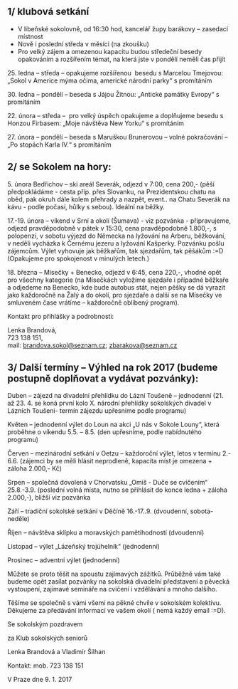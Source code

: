﻿---
nazev: Plán činnosti Klubu sokolských seniorů Pražského třížupí a župy Barákovy 2017
tags: zupa→jednota
---

## 1/ klubová setkání 

* V libeňské sokolovně, od 16:30 hod, kancelář župy barákovy – zasedací místnost
* Nově i poslední středa v měsíci (na zkoušku)
* Pro velký zájem a omezenou kapacitu budou středeční besedy opakováním a rozšířením témat, na která jste v pondělí neměli čas přijít


25\. ledna – středa – opakujeme rozšířenou  besedu s Marcelou Tmejovou: „Sokol v Americe mýma očima, americké národní parky“ s promítáním

30\. ledna – pondělí – beseda s Jájou Žitnou: „Antické památky Evropy“ s promítáním

22\. února – středa –  pro velký úspěch opakujeme a doplňujeme besedu s Honzou Firbasem: „Moje návštěva New Yorku“ s promítáním

27\. února – pondělí – beseda s Maruškou Brunerovou – volné pokračování – „Po stopách Karla IV.“ s promítáním

## 2/ se Sokolem na hory:

5\. února Bedřichov – ski areál Severák, odjezd v 7:00, cena 200,- (pěší předpokládáme - cesta příp. přes Slovanku, na Prezidentskou chatu na oběd, pak okruh dále kolem přehrady a nazpět, event.. na Chatu Severák na kávu - podle počasí, hůlky s sebou). Ideální na běžky.

17\.-19. února – víkend v Srní a okolí (Šumava) - viz pozvánka - připravujeme, odjezd pravděpodobně v pátek v 15:30, cena pravděpodobně 1.800,-, s polopenzí, v sobotu výjezd do Německa na lyžování na Arberu, běžkování, v neděli vycházka k Černému jezeru a lyžování Kašperky. Pozvánku pošlu zájemcům. Výlet vyhovuje jak běžkařům, tak sjezdařům, tak pěšákům :=D (Opakujeme pro spokojenost v minulých letech.)

18\. března – Mísečky + Benecko, odjezd v 6:45, cena 220,-, vhodné opět pro všechny kategorie (na Mísečkách vyložíme sjezdaře i případné běžkaře a odjedeme na Benecko, kde bude autobus stát, nejen pěšky se dá vyrazit jako každoročně na Žalý a do okolí, pro sjezdaře a další se na Mísečky ve smluveném čase vrátíme – každoročně oblíbený program).

Kontakt pro přihlášky a podrobnosti:

Lenka Brandová,  
723 138 151,  
mail: brandova.sokol@seznam.cz; zbarakova@seznam.cz

## 3/ Další termíny – Výhled na rok 2017 (budeme postupně doplňovat a vydávat pozvánky):

Duben – zájezd na divadelní přehlídku do Lázní Toušeně – jednodenní (21. až 23. 4. se koná první kolo X. národní přehlídky sokolských divadel v Lázních Toušeni- termín zájezdu upřesníme podle programu)

Květen – jednodenní výlet do Loun na akci „U nás v Sokole Louny“, která proběhne o víkendu 5.5. – 8.5. (den upřesníme, podle nabídnutého programu)

Červen – mezinárodní setkání v Oetzu – každoroční výlet, letos v termínu 2.- 6.6. (zájemci by se měli hlásit neprodleně, kapacita míst je omezena + záloha 2.000,- Kč)

Srpen – společná dovolená v Chorvatsku „Omiš - Duče se cvičením“ 25.8.-3.9. (poslední volná místa, nutno se přihlásit do konce ledna + záloha 2.000,-), bližší viz pozvánka

Září – tradiční sokolské setkání v Děčíně 16.-17..9. (dvoudenní, sobota-neděle)

Říjen – návštěva sklípku a moravských pamětihodností (dvoudenní)

Listopad – výlet „Lázeňský trojúhelník“ (jednodenní)

Prosinec – adventní výlet (jednodenní)

Můžete se proto těšit na spoustu zajímavých zážitků. Průběžně vám také budeme opět zasílat pozvánky na sokolská divadelní představení a pěvecká vystoupení, zajímavé semináře na cvičení i vzdělávání a mnoho dalšího.

Těšíme se společně s vámi všemi na pěkné chvíle v sokolském kolektivu. Děkujeme za předávání informací ve vašem okolí ( nemá každý email :=D).

Se sokolským pozdravem 

za Klub sokolských seniorů

Lenka Brandová a Vladimír Šilhan

Kontakt: mob. 723 138 151

V Praze dne 9. 1. 2017